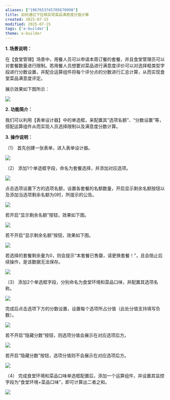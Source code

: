 ```yaml
---
aliases: ["1967653745705670998"]
title: 如何通过下拉框实现菜品满意度分值计算
created: 2025-07-15
modified: 2025-07-15
tags: ['e-builder']
theme: e-builder
---
```


**1. 场景说明：**

在【食堂管理】场景中，用餐人员可以申请本周订餐的套餐，并且食堂管理员可以对套餐数量进行限制。若用餐人员想要对菜品进行满意度评价可以对选择框类型字段进行分数设置，并配合运算组件将每个评分点的分数进行汇总计算，从而实现食堂菜品满意度评定。

展示效果如下图所示：

![](b39b17747349a37a5826223643e3eff5.jpg)

**2. 功能简介：**

我们可以利用【表单设计器】中的单选框，来配置其“选项名额”、“分数设置”等，搭配运算组件从而实现人员选择限制以及满意度分数计算。

**3. 操作说明：**

（1） 首先创建一张表单，进入表单设计器。

![](cbf5131ac882b3f2c66ffb252c04c9f9.jpg)

（2） 添加1个单选框字段，命名为套餐选择，并添加对应选项。

![](9b98f887bdaea2b9201b1959f5a65002.jpg)

点击选项设置下方的选项名额，设置各套餐的名额数量，开启显示剩余名额按钮以及添加当选项剩余名额为0时，所提示的公告。

![](9fcb52e473eaeea2ae8b54e82bc639f2.jpg)

若开启“显示剩余名额”按钮，效果如下图。

![](ab4b4cfd45aed1092e1f775b749fa605.jpg)

若不开启“显示剩余名额”按钮，效果如下图。

![](554d3544d61a37f713fd9a4f96a781c5.jpg)

若选择的套餐剩余量为0，则会提示“本套餐已售罄，请更换套餐！”，且会阻止后续操作，是该数据无法保存。

![](7d2ab836c7f78ad19a3a167ab9906462.jpg)

（3） 添加2个单选框字段，分别命名为食堂环境和菜品口味，并配置其选项名称。

![](f4a5c75102693965357e9dbc16b22160.jpg)

完成后点击选项下方的分数设置，设置每个选项所占分值（此处分值支持填写负数）。

![](19332757447ca9e73697b1798d68fc2a.jpg)

若不开启“隐藏分数”按钮，则选项分值会展示在对应选项后方。

![](b3ed2b5770748f84112e9774ea9d469a.jpg)

若开启“隐藏分数”按钮，选项分值则不会展示在对应选项后方。

![](147555504108972acb4a44edee01c012.jpg)

（4） 完成食堂环境和菜品口味单选框配置后，添加一个运算组件，并设置其监控字段为“食堂环境+菜品口味”，即可计算出二者之和。

![](f4eeeec15ea01c3a1a5186c97694e5fb.jpg)